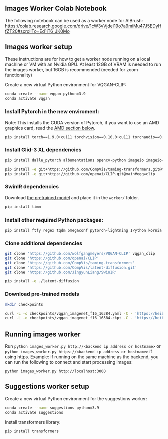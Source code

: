 ## Images Worker Colab Notebook

The following notebook can be used as a worker node for AIBrush:
https://colab.research.google.com/drive/1cW3vVjdeI19o7a9miMu47J5EDyHfZT20#scrollTo=Ed1iT6_JK0Mo

## Images worker setup

These instructions are for how to get a worker node running on a local machine or VM with an Nvidia GPU.
At least 12GB of VRAM is needed to run the images worker, but 16GB is recommended (needed for zoom functionality)

Create a new virtual Python environment for VQGAN-CLIP:

```sh
conda create --name vqgan python=3.9
conda activate vqgan
```

### Install Pytorch in the new enviroment:

Note: This installs the CUDA version of Pytorch, if you want to use an AMD graphics card, read the [AMD section below](#using-an-amd-graphics-card).

```sh
pip install torch==1.9.0+cu111 torchvision==0.10.0+cu111 torchaudio==0.9.0 -f https://download.pytorch.org/whl/torch_stable.html cython
```

### Install Glid-3 XL dependencies

```sh
pip install dalle_pytorch albumentations opencv-python imageio imageio-ffmpeg pytorch-lightning omegaconf test-tube streamlit einops torch-fidelity transformers 

pip install -e git+https://github.com/CompVis/taming-transformers.git@master#egg=taming-transformers
pip install -e git+https://github.com/openai/CLIP.git@main#egg=clip
```

### SwinIR dependencies

Download [the pretrained model](https://github.com/JingyunLiang/SwinIR/releases/download/v0.0/003_realSR_BSRGAN_DFO_s64w8_SwinIR-M_x4_GAN.pth) and place it in the `worker/` folder.

```sh
pip install timm
```

### Install other required Python packages:

```sh
pip install ftfy regex tqdm omegaconf pytorch-lightning IPython kornia imageio imageio-ffmpeg einops torch_optimizer requests
```

### Clone additional dependencies

```bash
git clone 'https://github.com/wolfgangmeyers/VQGAN-CLIP' vqgan_clip
git clone 'https://github.com/openai/CLIP'
git clone 'https://github.com/CompVis/taming-transformers'
git clone 'https://github.com/CompVis/latent-diffusion.git'
git clone 'https://github.com/JingyunLiang/SwinIR'

pip install -e ./latent-diffusion
```

### Download pre-trained models

```bash
mkdir checkpoints

curl -L -o checkpoints/vqgan_imagenet_f16_16384.yaml -C - 'https://heibox.uni-heidelberg.de/d/a7530b09fed84f80a887/files/?p=%2Fconfigs%2Fmodel.yaml&dl=1' #ImageNet 16384
curl -L -o checkpoints/vqgan_imagenet_f16_16384.ckpt -C - 'https://heibox.uni-heidelberg.de/d/a7530b09fed84f80a887/files/?p=%2Fckpts%2Flast.ckpt&dl=1' #ImageNet 16384
```

## Running images worker

Run `python images_worker.py http://<backend ip address or hostname>` or `python images_worker.py https://<backend ip address or hostname>` if using https. Example: if running on the same machine as the backend, you can run the following to connect and start processing images:

```shell
python images_worker.py http://localhost:3000
```

## Suggestions worker setup

Create a new virtual Python environment for the suggestions worker:

```sh
conda create --name suggestions python=3.9
conda activate suggestions
```

Install transformers library:

```sh
pip install transformers
```
